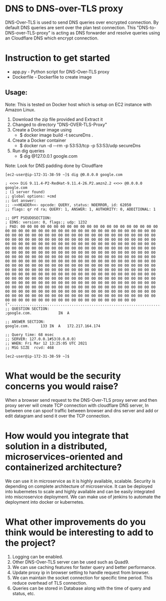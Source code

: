 # DNS to DNS-over-TLS proxy
DNS-Over-TLS is used to send DNS queries over encrypted connection. By default DNS queries are sent over the plan test connection. This "DNS-to-DNS-over-TLS-proxy" is acting as DNS forwarder and resolve queries using an Cloudflare DNS which encrypt connection. 

# Instruction to get started

* app.py - Python script for DNS-Over-TLS proxy
* Dockerfile - Dockerfile to create image

## Usage:

Note: This is tested on Docker host which is setup on EC2 instance with Amazon Linux. 

1. Download the zip file provided and Extract it
2. Changed to directory "DNS-OVER-TLS-Proxy"
3. Create a Docker image using 
    - $ docker image build -t secureDns .
4. Create a Docker container 
    - $ docker run -d --rm -p 53:53/tcp -p 53:53/udp secureDns
5. Run dig queries 
    - $ dig @127.0.0.1 google.com 

Note: Look for DNS padding done by Cloudflare

```
[ec2-user@ip-172-31-38-59 ~]$ dig @0.0.0.0 google.com

; <<>> DiG 9.11.4-P2-RedHat-9.11.4-26.P2.amzn2.2 <<>> @0.0.0.0 google.com
; (1 server found)
;; global options: +cmd
;; Got answer:
;; ->>HEADER<<- opcode: QUERY, status: NOERROR, id: 62050
;; flags: qr rd ra; QUERY: 1, ANSWER: 1, AUTHORITY: 0, ADDITIONAL: 1

;; OPT PSEUDOSECTION:
; EDNS: version: 0, flags:; udp: 1232
; PAD: 00 00 00 00 00 00 00 00 00 00 00 00 00 00 00 00 00 00 00 00 00 00 00 00 00 00 00 00 00 00 00 00 00 00 00 00 00 00 00 00 00 00 00 00 00 00 00 00 00 00 00 00 00 00 00 00 00 00 00 00 00 00 00 00 00 00 00 00 00 00 00 00 00 00 00 00 00 00 00 00 00 00 00 00 00 00 00 00 00 00 00 00 00 00 00 00 00 00 00 00 00 00 00 00 00 00 00 00 00 00 00 00 00 00 00 00 00 00 00 00 00 00 00 00 00 00 00 00 00 00 00 00 00 00 00 00 00 00 00 00 00 00 00 00 00 00 00 00 00 00 00 00 00 00 00 00 00 00 00 00 00 00 00 00 00 00 00 00 00 00 00 00 00 00 00 00 00 00 00 00 00 00 00 00 00 00 00 00 00 00 00 00 00 00 00 00 00 00 00 00 00 00 00 00 00 00 00 00 00 00 00 00 00 00 00 00 00 00 00 00 00 00 00 00 00 00 00 00 00 00 00 00 00 00 00 00 00 00 00 00 00 00 00 00 00 00 00 00 00 00 00 00 00 00 00 00 00 00 00 00 00 00 00 00 00 00 00 00 00 00 00 00 00 00 00 00 00 00 00 00 00 00 00 00 00 00 00 00 00 00 00 00 00 00 00 00 00 00 00 00 00 00 00 00 00 00 00 00 00 00 00 00 00 00 00 00 00 00 00 00 00 00 00 00 00 00 00 00 00 00 00 00 00 00 00 00 00 00 00 00 00 00 00 00 00 00 00 00 00 00 00 00 00 00 00 00 00 00 00 00 00 00 00 00 00 00 00 00 00 00 00 00 00 00 00 00 00 00 00 00 00 00 00 00 00 00 00 00 00 00 00 00 00 00 00 00 00 00 00 00 00 00 00 00 00 00 00 00 00 (".........................................................................................................................................................................................................................................................................................................................................................................................................................")
;; QUESTION SECTION:
;google.com.			IN	A

;; ANSWER SECTION:
google.com.		133	IN	A	172.217.164.174

;; Query time: 68 msec
;; SERVER: 127.0.0.1#53(0.0.0.0)
;; WHEN: Fri Mar 12 13:25:05 UTC 2021
;; MSG SIZE  rcvd: 468

[ec2-user@ip-172-31-38-59 ~]$ 
```

# What would be the security concerns you would raise?
When a browser send request to the DNS-Over-TLS proxy server and then proxy server will create TCP connection with cloudflare DNS server, In between one can spoof traffic between browser and dns server and add or edit datagram and send it over the TCP connection.

# How would you integrate that solution in a distributed, microservices-oriented and containerized architecture?
We can use it in microservice as it is highly available, scalable. Security is depending on complete architecture of microservice. It can be deployed into kubernetes to scale and highly available and can be easily integrated into miscroservice deployment. We can make use of jenkins to automate the deployment into docker or kubernetes. 

# What other improvements do you think would be interesting to add to the project?
1. Logging can be enabled.
2. Other DNS-Over-TLS server can be used such as Quad9.
3. We can use caching features for faster query and better performance.
4. Update proxy ip in browser setting to handle request from browser.
5. We can maintain the socket connection for specific time period. This reduce overhead of TLS connection.
6. Queries can be stored in Database along with the time of query and status, etc.

